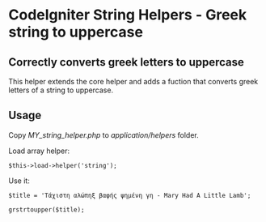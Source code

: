 # CodeIgniter String Helpers - Greek string to uppercase

## Correctly converts greek letters to uppercase
This helper extends the core helper and adds a fuction that converts greek letters of a string to uppercase.

## Usage
Copy *MY_string_helper.php* to *application/helpers* folder.

Load array helper:

    $this->load->helper('string');


Use it:

    $title = 'Τάχιστη αλώπηξ βαφής ψημένη γη - Mary Had A Little Lamb';

    grstrtoupper($title);